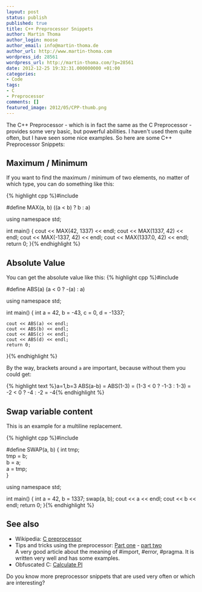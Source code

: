 ```yaml
---
layout: post
status: publish
published: true
title: C++ Preprocessor Snippets
author: Martin Thoma
author_login: moose
author_email: info@martin-thoma.de
author_url: http://www.martin-thoma.com
wordpress_id: 28561
wordpress_url: http://martin-thoma.com/?p=28561
date: 2012-12-25 19:32:31.000000000 +01:00
categories:
- Code
tags:
- C
- Preprocessor
comments: []
featured_image: 2012/05/CPP-thumb.png
---
```

The C++ Preprocessor - which is in fact the same as the C Preprocessor - provides some very basic, but powerful abilities. I haven't used them quite often, but I have seen some nice examples. So here are some C++ Preprocessor Snippets:
<h2>Maximum / Minimum</h2>
If you want to find the maximum / minimum of two elements, no matter of which type, you can do something like this:

{% highlight cpp %}#include <iostream>

#define MAX(a, b) ((a < b) ? b : a)

using namespace std;

int main() {
	cout << MAX(42, 1337) << endl;
	cout << MAX(1337, 42) << endl;
	cout << MAX(-1337, 42) << endl;
	cout << MAX(1337.0, 42) << endl;
	return 0;
}{% endhighlight %}

<h2>Absolute Value</h2>
You can get the absolute value like this:
{% highlight cpp %}#include <iostream>

#define ABS(a) (a < 0 ? -(a) : a)

using namespace std;

int main() {
	int a = 42, b = -43, c = 0, d = -1337;

	cout << ABS(a) << endl;
	cout << ABS(b) << endl;
	cout << ABS(c) << endl;
	cout << ABS(d) << endl;
	return 0;
}{% endhighlight %}

By the way, brackets around <code>a</code> are important, because without them you could get:

{% highlight text %}a=1,b=3
ABS(a-b) = ABS(1-3) = (1-3 < 0 ? -1-3 : 1-3) = -2 < 0 ? -4 : -2 = -4{% endhighlight %}

<h2>Swap variable content</h2>
This is an example for a multiline replacement.

{% highlight cpp %}#include <iostream>

#define SWAP(a, b)  {	int tmp; \
						tmp = b; \
						b = a;   \
						a = tmp; \
					}

using namespace std;

int main() {
	int a = 42, b = 1337;
	swap(a, b);
	cout << a << endl;
	cout << b << endl;
	return 0;
}{% endhighlight %}
<h2>See also</h2>
<ul>
	<li>Wikipedia: <a href="http://en.wikipedia.org/wiki/C_preprocessor">C preprocessor</a></li>
    <li>Tips and tricks using the preprocessor: <a href="http://www.iar.com/Global/Resources/Developers_Toolbox/C_Cplusplus_Programming/Tips%20and%20tricks%20using%20the%20preprocessor%20(part%20one).pdf">Part one</a> - <a href="http://www.iar.com/Global/Resources/Developers_Toolbox/C_Cplusplus_Programming/Tips%20and%20tricks%20using%20the%20preprocessor%20(part%20two).pdf">part two</a><br/>
A very good article about the meaning of #import, #error, #pragma. It is written very well and has some examples.</li>
    <li>Obfuscated C: <a href="http://www.cise.ufl.edu/~manuel/obfuscate/pi.c">Calculate PI</a></li>
</ul>

Do you know more preprocessor snippets that are used very often or which are interesting?
